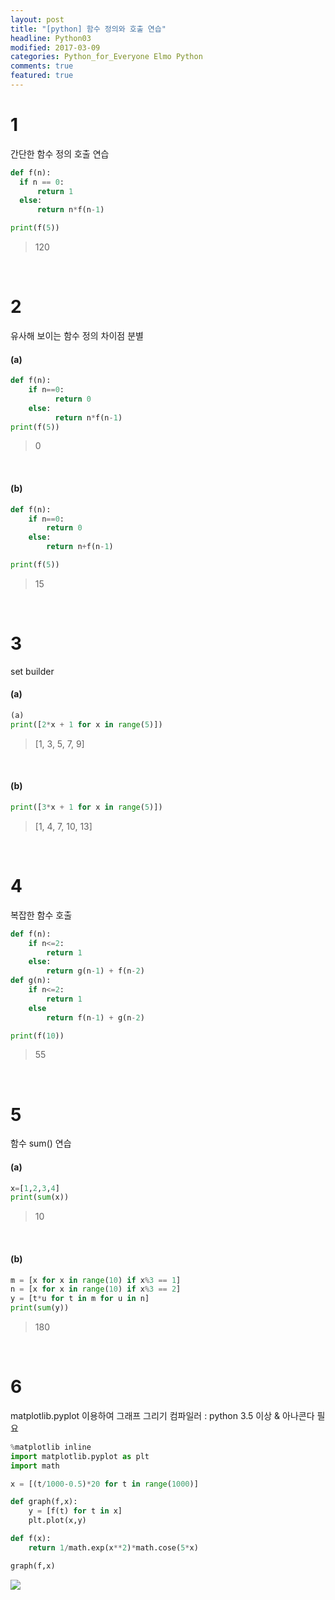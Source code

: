 ```yaml
---
layout: post
title: "[python] 함수 정의와 호출 연습"
headline: Python03
modified: 2017-03-09
categories: Python_for_Everyone Elmo Python
comments: true
featured: true
---
```


# 1
간단한 함수 정의 호출 연습

``` python
def f(n):
  if n == 0:
      return 1
  else:
      return n*f(n-1)

print(f(5))
```
> 120

<br>

# 2
유사해 보이는 함수 정의 차이점 분별

#### (a)
``` python
def f(n):
    if n==0:
          return 0
    else:
          return n*f(n-1)
print(f(5))
```
> 0

<br>

#### (b)
``` python
def f(n):
    if n==0:
        return 0
    else:
        return n+f(n-1)

print(f(5))
```
> 15

<br>

# 3
set builder

#### (a)
``` python
(a)
print([2*x + 1 for x in range(5)])
```
> [1, 3, 5, 7, 9]

<br>

#### (b)
``` python
print([3*x + 1 for x in range(5)])
```
>[1, 4, 7, 10, 13]

<br>

# 4
복잡한 함수 호출

``` python
def f(n):
    if n<=2:
        return 1
    else:
        return g(n-1) + f(n-2)
def g(n):
    if n<=2:
        return 1
    else
        return f(n-1) + g(n-2)

print(f(10))
```
> 55

<br>

# 5

함수 sum() 연습

#### (a)
``` python
x=[1,2,3,4]
print(sum(x))
```
> 10

<br>

#### (b)
``` python
m = [x for x in range(10) if x%3 == 1]
n = [x for x in range(10) if x%3 == 2]
y = [t*u for t in m for u in n]
print(sum(y))
```
> 180

<br>

# 6

matplotlib.pyplot 이용하여 그래프 그리기
컴파일러 : python 3.5 이상 & 아나콘다 필요

``` python
%matplotlib inline
import matplotlib.pyplot as plt
import math

x = [(t/1000-0.5)*20 for t in range(1000)]

def graph(f,x):
    y = [f(t) for t in x]
    plt.plot(x,y)

def f(x):
    return 1/math.exp(x**2)*math.cose(5*x)

graph(f,x)
```
<img src="{{ site.url }}/images/elmo/py02b6.png" style="float: block; margin: auto;">
